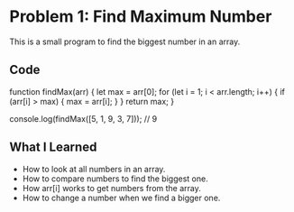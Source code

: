 # Problem 1: Find Maximum Number

This is a small program to find the biggest number in an array.

## Code

function findMax(arr) {
let max = arr[0];
for (let i = 1; i < arr.length; i++) {
if (arr[i] > max) {
max = arr[i];
}
}
return max;
}

console.log(findMax([5, 1, 9, 3, 7])); // 9

## What I Learned

- How to look at all numbers in an array.
- How to compare numbers to find the biggest one.
- How arr[i] works to get numbers from the array.
- How to change a number when we find a bigger one.
